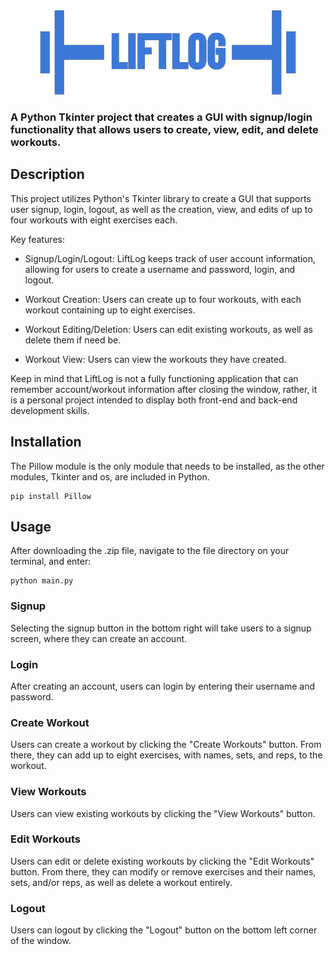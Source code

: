 
<div align="center">
  <img src="Assets/logo.png" alt="Logo">
</div>

### A Python Tkinter project that creates a GUI with signup/login functionality that allows users to create, view, edit, and delete workouts.


## Description
This project utilizes Python's Tkinter library to create a GUI that supports user signup, login, logout, as well as the creation, view, and edits of up to four workouts with eight exercises each. 

Key features:
- Signup/Login/Logout: LiftLog keeps track of user account information, allowing for users to create a username and password, login, and logout.
- Workout Creation: Users can create up to four workouts, with each workout containing up to eight exercises.
- Workout Editing/Deletion: Users can edit existing workouts, as well as delete them if need be.

- Workout View: Users can view the workouts they have created.
  
Keep in mind that LiftLog is not a fully functioning application that can remember account/workout information after closing the window, rather, it is a personal project intended to display both front-end and back-end development skills.

## Installation
The Pillow module is the only module that needs to be installed, as the other modules, Tkinter and os, are included in Python.
```
pip install Pillow
```
## Usage
After downloading the .zip file, navigate to the file directory on your terminal, and enter:
```
python main.py
```
### Signup
Selecting the signup button in the bottom right will take users to a signup screen, where they can create an account.

### Login
After creating an account, users can login by entering their username and password.

### Create Workout
Users can create a workout by clicking the "Create Workouts" button. From there, they can add up to eight exercises, with names, sets, and reps, to the workout.

### View Workouts
Users can view existing workouts by clicking the "View Workouts" button.

### Edit Workouts
Users can edit or delete existing workouts by clicking the "Edit Workouts" button. From there, they can modify or remove exercises and their names, sets, and/or reps, as well as delete a workout entirely.

### Logout
Users can logout by clicking the "Logout" button on the bottom left corner of the window.
